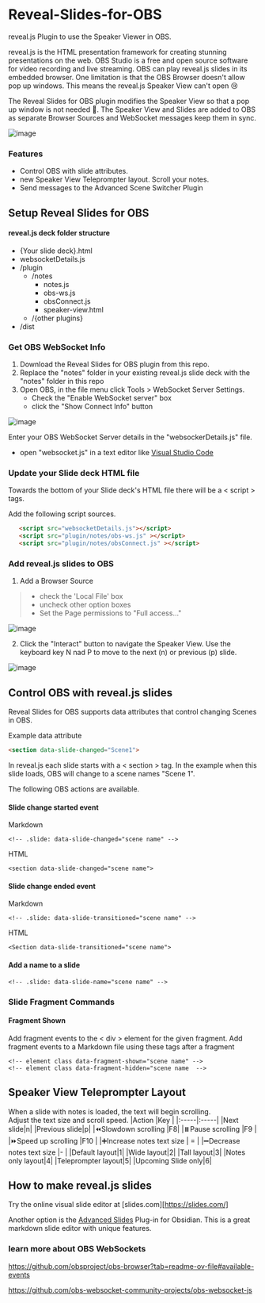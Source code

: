# Reveal-Slides-for-OBS
reveal.js Plugin to use the Speaker Viewer in OBS.  

reveal.js is the HTML presentation framework for creating stunning presentations on the web. 
OBS Studio is a free and open source software for video recording and live streaming.  OBS can play reveal.js slides in its embedded browser.  One limitation is that the OBS Browser doesn't allow pop up windows.  This means the reveal.js Speaker View can't open 😢

The Reveal Slides for OBS plugin modifies the Speaker View so that a pop up window is not needed 🙌.  The Speaker View and Slides are added to OBS as separate Browser Sources and WebSocket messages keep them in sync.  

![image](https://github.com/UUoocl/Reveal-Slides-for-OBS/assets/99063397/cb05bdab-b681-47de-911f-0a343c542d30)

### Features
- Control OBS with slide attributes.
- new Speaker View Teleprompter layout. Scroll your notes. 
- Send messages to the Advanced Scene Switcher Plugin

## Setup Reveal Slides for OBS
#### reveal.js deck folder structure
- {Your slide deck}.html
- websocketDetails.js
- /plugin
	- /notes
		- notes.js
		- obs-ws.js
		- obsConnect.js
		- speaker-view.html
	- /{other plugins}
- /dist
  
### Get OBS WebSocket Info
1. Download the Reveal Slides for OBS plugin from this repo.  
2. Replace the "notes" folder in your existing reveal.js slide deck with the "notes" folder in this repo
3. Open OBS, in the file menu click Tools > WebSocket Server Settings.
	- Check the "Enable WebSocket server" box
	- click the "Show Connect Info" button

![image](https://github.com/UUoocl/Reveal-Slides-for-OBS/assets/99063397/c7b9e380-331c-4843-83f3-f23178e1af07)

Enter your OBS WebSocket Server details in the "websockerDetails.js" file.
 - open "websocket.js" in a text editor like [Visual Studio Code](https://code.visualstudio.co)


### Update your Slide deck HTML file
Towards the bottom of your Slide deck's HTML file there will be a < script > tags.

Add the following  script sources. 
 ``` HTML
    <script src="websocketDetails.js"></script>
    <script src="plugin/notes/obs-ws.js" ></script>
    <script src="plugin/notes/obsConnect.js" ></script>
```

### Add reveal.js slides to OBS
1. Add a Browser Source 
>	- check the 'Local File' box
>	- uncheck other option boxes
>	- Set the Page permissions to "Full access..."

 ![image](https://github.com/UUoocl/Reveal-Slides-for-OBS/assets/99063397/ccb5c7d4-54b2-4299-83ce-7fe83b3e3883)

2. Click the "Interact" button to navigate the Speaker View.  Use the keyboard key N nad P to move to the next (n) or previous (p) slide.  

![image](https://github.com/UUoocl/Reveal-Slides-for-OBS/assets/99063397/b0020e79-550d-469a-98bb-e52bbe96bd7b)


## Control OBS with reveal.js slides
Reveal Slides for OBS supports data attributes that control changing Scenes in OBS.  

Example data attribute
```HTML
<section data-slide-changed="Scene1">
```
In reveal.js each slide starts with a < section > tag.  In the example when this slide loads, OBS will change to a scene names "Scene 1".

The following OBS actions are available.  
#### Slide change started event
Markdown
```
<!-- .slide: data-slide-changed="scene name" -->
```
HTML
```
<section data-slide-changed="scene name">
```
#### Slide change ended event
Markdown
```
<!-- .slide: data-slide-transitioned="scene name" -->
```
HTML
```
<Section data-slide-transitioned="scene name">
```

#### Add a name to a slide
```
<!-- .slide: data-slide-name="scene name" -->
```


### Slide Fragment Commands

#### Fragment Shown
Add fragment events to the < div > element for the given fragment. 
Add fragment events to a Markdown file using these tags after a fragment
```
<!-- element class data-fragment-shown="scene name" -->
<!-- element class data-fragment-hidden="scene name  -->
```


## Speaker View Teleprompter Layout
When a slide with notes is loaded, the text will begin scrolling.  
Adjust the text size and scroll speed. 
|Action      |Key      |
|:-----|:-----|
|Next slide|n|
|Previous slide|p|
|⏪Slowdown scrolling      |F8|
|⏸️Pause scrolling      |F9     |
|⏩Speed up scrolling      |F10      |
|➕Increase notes text size      | =   |
|➖Decrease notes text size      |-     |
|Default layout|1|
|Wide layout|2|
|Tall layout|3|
|Notes only layout|4|
|Teleprompter layout|5|
|Upcoming Slide only|6|

## How to make reveal.js slides
Try the online visual slide editor at [slides.com][https://slides.com/]

Another option is the [Advanced Slides](https://github.com/MSzturc/obsidian-advanced-slides) Plug-in for Obsidian.  This is a great markdown slide editor with unique features. 

### learn more about OBS WebSockets
https://github.com/obsproject/obs-browser?tab=readme-ov-file#available-events

https://github.com/obs-websocket-community-projects/obs-websocket-js
